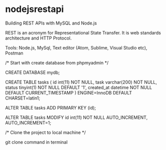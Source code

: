 # nodejsrestapi
Building REST APIs with MySQL and Node.js

REST is an acronym for Representational State Transfer. It is web standards architecture and HTTP Protocol.

Tools: Node.js, MySql, Text editor (Atom, Sublime, Visual Studio etc), Postman

/* Start with create database from phpmyadmin */

CREATE DATABASE mydb;

CREATE TABLE tasks ( id int(11) NOT NULL, task varchar(200) NOT NULL, status tinyint(1) NOT NULL DEFAULT '1', created_at datetime NOT NULL DEFAULT CURRENT_TIMESTAMP ) ENGINE=InnoDB DEFAULT CHARSET=latin1;

ALTER TABLE tasks ADD PRIMARY KEY (id);

ALTER TABLE tasks MODIFY id int(11) NOT NULL AUTO_INCREMENT, AUTO_INCREMENT=1;

/* Clone the project to local machine */

git clone command in terminal

